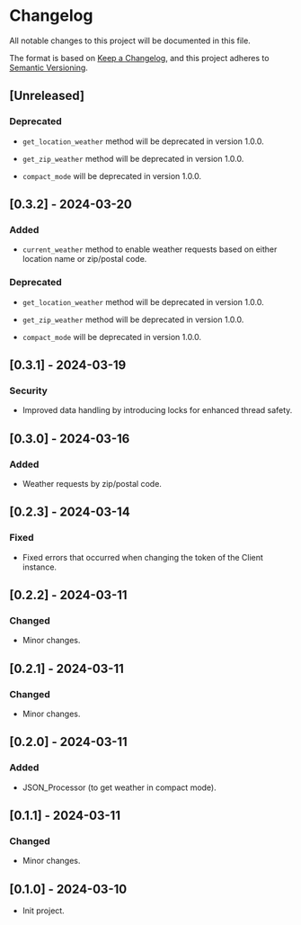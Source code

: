 # Changelog

All notable changes to this project will be documented in this file.

The format is based on [Keep a Changelog](https://keepachangelog.com/en/1.1.0/),
and this project adheres to [Semantic Versioning](https://semver.org/spec/v2.0.0.html).

## [Unreleased]

### Deprecated

- `get_location_weather` method will be deprecated in version 1.0.0.
  
- `get_zip_weather` method will be deprecated in version 1.0.0.

- `compact_mode` will be deprecated in version 1.0.0.

## [0.3.2] - 2024-03-20

### Added

- `current_weather` method to enable weather requests based on either
  location name or zip/postal code.

### Deprecated

- `get_location_weather` method will be deprecated in version 1.0.0.
  
- `get_zip_weather` method will be deprecated in version 1.0.0.

- `compact_mode` will be deprecated in version 1.0.0.

## [0.3.1] - 2024-03-19

### Security

- Improved data handling by introducing locks for enhanced thread safety.

## [0.3.0] - 2024-03-16

### Added

- Weather requests by zip/postal code.

## [0.2.3] - 2024-03-14

### Fixed

- Fixed errors that occurred when changing the token of the Client instance.

## [0.2.2] - 2024-03-11

### Changed 

- Minor changes.

## [0.2.1] - 2024-03-11

### Changed 

- Minor changes.

## [0.2.0] - 2024-03-11

### Added

- JSON_Processor (to get weather in compact mode).

## [0.1.1] - 2024-03-11

### Changed 

- Minor changes.

## [0.1.0] - 2024-03-10

- Init project.
